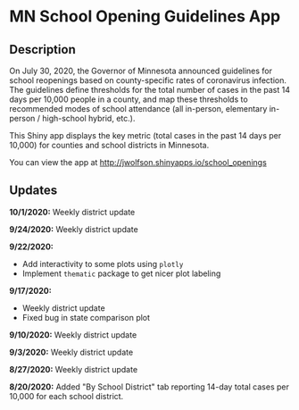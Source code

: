 # MN School Opening Guidelines App

## Description

On July 30, 2020, the Governor of Minnesota announced guidelines for school reopenings based on county-specific rates of coronavirus infection. The guidelines define thresholds for the total number of cases in the past 14 days per 10,000 people in a county, and map these thresholds to recommended modes of school attendance (all in-person, elementary in-person / high-school hybrid, etc.).

This Shiny app displays the key metric (total cases in the past 14 days per 10,000) for counties and school districts in Minnesota.

You can view the app at http://jwolfson.shinyapps.io/school_openings

## Updates

**10/1/2020:** Weekly district update

**9/24/2020:** Weekly district update

**9/22/2020:** 
- Add interactivity to some plots using `plotly`
- Implement `thematic` package to get nicer plot labeling

**9/17/2020:** 
- Weekly district update
- Fixed bug in state comparison plot

**9/10/2020:** Weekly district update

**9/3/2020:** Weekly district update

**8/27/2020:** Weekly district update

**8/20/2020:** Added "By School District" tab reporting 14-day total cases per 10,000 for each school district.

